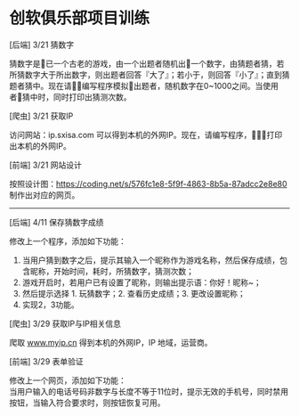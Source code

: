 # 创软俱乐部项目训练

[后端] 3/21 猜数字

猜数字是已一个古老的游戏，由一个出题者随机出一个数字，由猜题者猜，若所猜数字大于所出数字，则出题者回答『大了』；若小于，则回答『小了』；直到猜题者猜中。现在请编写程序模拟出题者，随机数字在0~1000之间。当使用者猜中时，同时打印出猜测次数。

[爬虫] 3/21 获取IP

访问网站：ip.sxisa.com 可以得到本机的外网IP。现在，请编写程序，打印出本机的外网IP。

[前端] 3/21 网站设计

按照设计图：https://coding.net/s/576fc1e8-5f9f-4863-8b5a-87adcc2e8e80 
制作出对应的网页。

---

[后端] 4/11 保存猜数字成绩

修改上一个程序，添加如下功能：  
1. 当用户猜到数字之后，提示其输入一个昵称作为游戏名称，然后保存成绩，包含昵称，开始时间，耗时，所猜数字，猜测次数；  
2. 游戏开启时，若用户已有设置了昵称，则输出提示语：你好！昵称~；  
3. 然后提示选择 1. 玩猜数字；2. 查看历史成绩；3. 更改设置昵称；  
4. 实现2，3功能。  

[爬虫] 3/29 获取IP与IP相关信息

爬取 www.myip.cn 得到本机的外网IP，IP 地域，运营商。

[前端] 3/29 表单验证

修改上一个网页，添加如下功能：  
当用户输入的电话号码非数字与长度不等于11位时，提示无效的手机号，同时禁用按钮，当输入符合要求时，则按钮恢复可用。